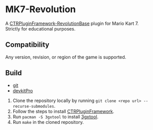 # MK7-Revolution
A [CTRPluginFramework-RevolutionBase](https://github.com/Anto726/CTRPluginFramework-RevolutionBase) plugin for Mario Kart 7.  
Strictly for educational purposes.

## Compatibility
Any version, revision, or region of the game is supported.

## Build
- [git](https://git-scm.com/downloads)
- [devkitPro](https://github.com/devkitPro/installer/releases)

1. Clone the repository locally by running `git clone <repo url> --recurse-submodules`.
2. Follow the steps to install [CTRPluginFramework](https://gitlab.com/thepixellizeross/ctrpluginframework).
3. Run `pacman -S 3gxtool` to install [3gxtool](https://gitlab.com/thepixellizeross/3gxtool).
4. Run `make` in the cloned repository.